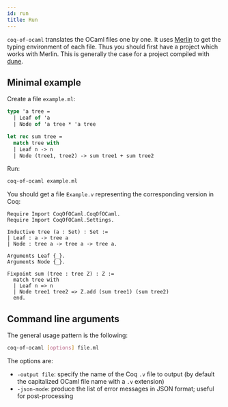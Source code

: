 ```yaml
---
id: run
title: Run
---
```


`coq-of-ocaml` translates the OCaml files one by one. It uses [Merlin](https://github.com/ocaml/merlin) to get the typing environment of each file. Thus you should first have a project which works with Merlin. This is generally the case for a project compiled with [dune](https://github.com/ocaml/dune).

## Minimal example
Create a file `example.ml`:
```ocaml
type 'a tree =
  | Leaf of 'a
  | Node of 'a tree * 'a tree

let rec sum tree =
  match tree with
  | Leaf n -> n
  | Node (tree1, tree2) -> sum tree1 + sum tree2
```

Run:
```sh
coq-of-ocaml example.ml
```

You should get a file `Example.v` representing the corresponding version in Coq:
```coq
Require Import CoqOfOCaml.CoqOfOCaml.
Require Import CoqOfOCaml.Settings.

Inductive tree (a : Set) : Set :=
| Leaf : a -> tree a
| Node : tree a -> tree a -> tree a.

Arguments Leaf {_}.
Arguments Node {_}.

Fixpoint sum (tree : tree Z) : Z :=
  match tree with
  | Leaf n => n
  | Node tree1 tree2 => Z.add (sum tree1) (sum tree2)
  end.

```

## Command line arguments
The general usage pattern is the following:
```sh
coq-of-ocaml [options] file.ml
```

The options are:
* `-output file`: specify the name of the Coq `.v` file to output (by default the capitalized OCaml file name with a `.v` extension)
* `-json-mode`: produce the list of error messages in JSON format; useful for post-processing

